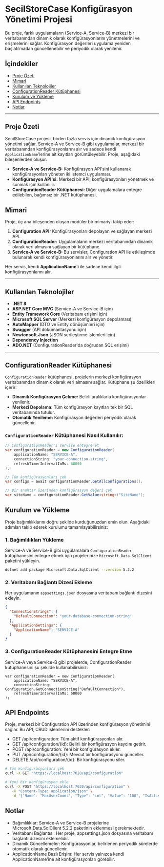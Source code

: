 # SecilStoreCase Konfigürasyon Yönetimi Projesi

Bu proje, farklı uygulamaların (Service-A, Service-B) merkezi bir veritabanından dinamik olarak konfigürasyonlarını yönetmelerini ve erişmelerini sağlar. Konfigürasyon değerleri uygulama yeniden başlatılmadan güncellenebilir ve periyodik olarak yenilenir.

## İçindekiler
- [Proje Özeti](#proje-özeti)
- [Mimari](#mimari)
- [Kullanılan Teknolojiler](#kullanılan-teknolojiler)
- [ConfigurationReader Kütüphanesi](#configurationreader-kütüphanesi)
- [Kurulum ve Yükleme](#kurulum-ve-yükleme) 
- [API Endpoints](#api-endpoints)
- [Notlar](#notlar)

---

## Proje Özeti

SecilStoreCase projesi, birden fazla servis için dinamik konfigürasyon yönetimi sağlar. Service-A ve Service-B gibi uygulamalar, merkezi bir veritabanından konfigürasyonlarını alır ve sadece kendi `ApplicationName`'lerine ait kayıtları görüntüleyebilir. Proje, aşağıdaki bileşenlerden oluşur:
- **Service-A ve Service-B:** Konfigürasyon API'sini kullanarak konfigürasyonları yöneten iki istemci uygulaması.
- **Konfigürasyon API'si:** Merkezi bir API, konfigürasyonları yönetmek ve sunmak için kullanılır.
- **ConfigurationReader Kütüphanesi:** Diğer uygulamalara entegre edilebilen, bağımsız bir .NET kütüphanesi.

## Mimari

Proje, üç ana bileşenden oluşan modüler bir mimariyi takip eder:
1. **Configuration API:** Konfigürasyonları depolayan ve sağlayan merkezi API.
2. **ConfigurationReader:** Uygulamaların merkezi veritabanından dinamik olarak veri almasını sağlayan bir kütüphane.
3. **Service-A ve Service-B:** Bu servisler, Configuration API ile etkileşimde bulunarak kendi konfigürasyonlarını alır ve yönetir.

Her servis, kendi **ApplicationName**'i ile sadece kendi ilgili konfigürasyonlarını alır.

---

## Kullanılan Teknolojiler

- **.NET 8**
- **ASP.NET Core MVC** (Service-A ve Service-B için)
- **Entity Framework Core** (Veritabanı erişimi için)
- **Microsoft SQL Server** (Merkezi konfigürasyon depolaması)
- **AutoMapper** (DTO ve Entity dönüşümleri için)
- **Swagger** (API dokümantasyonu için)
- **Newtonsoft.Json** (JSON serileştirme işlemleri için)
- **Dependency Injection**
- **ADO.NET** (ConfigurationReader'da doğrudan SQL erişimi)

---

## ConfigurationReader Kütüphanesi

`ConfigurationReader` kütüphanesi, projelerin merkezi konfigürasyon veritabanından dinamik olarak veri almasını sağlar. Kütüphane şu özellikleri içerir:
- **Dinamik Konfigürasyon Çekme:** Belirli aralıklarla konfigürasyonlar yenilenir.
- **Merkezi Depolama:** Tüm konfigürasyon kayıtları tek bir SQL veritabanında tutulur.
- **Otomatik Yenileme:** Konfigürasyon değerleri periyodik olarak güncellenir.

### `ConfigurationReader` Kütüphanesi Nasıl Kullanılır:
```csharp
// ConfigurationReader'ı servise entegre et
var configurationReader = new ConfigurationReader(
    applicationName: "SERVICE-A", 
    connectionString: "your-connection-string", 
    refreshTimerIntervalInMs: 60000
);

// Tüm konfigürasyonları çek
var configs = await configurationReader.GetAllConfigurations();

// Bir anahtar üzerinden konfigürasyon değeri çek
var siteName = configurationReader.GetValue<string>("SiteName");
 ```

## Kurulum ve Yükleme

Proje bağımlılıklarını doğru şekilde kurduğunuzdan emin olun. Aşağıdaki adımları takip ederek kurulumu tamamlayabilirsiniz:

### 1. Bağımlılıkları Yükleme
Service-A ve Service-B gibi uygulamalara `ConfigurationReader` kütüphanesini entegre etmek için projelerinize `Microsoft.Data.SqlClient` paketini yükleyin.

```bash
dotnet add package Microsoft.Data.SqlClient --version 5.2.2
```
### 2. Veritabanı Bağlantı Dizesi Ekleme

Her uygulamanın `appsettings.json` dosyasına veritabanı bağlantı dizesini ekleyin.

```json
{
  "ConnectionStrings": {
    "DefaultConnection": "your-database-connection-string"
  },
  "ApplicationSettings": {
    "ApplicationName": "SERVICE-A"
  }
}
```

### 3. ConfigurationReader Kütüphanesini Entegre Etme

Service-A veya Service-B gibi projelerde, ConfigurationReader kütüphanesini şu şekilde kullanabilirsiniz:

```charp
var configurationReader = new ConfigurationReader(
    applicationName: "SERVICE-A", 
    connectionString: Configuration.GetConnectionString("DefaultConnection"), 
    refreshTimerIntervalInMs: 60000
);
```

## API Endpoints

Proje, merkezi bir Configuration API üzerinden konfigürasyon yönetimini sağlar. Bu API, CRUD işlemlerini destekler:

 - GET /api/configuration: Tüm aktif konfigürasyonları alır.
 - GET /api/configuration/{id}: Belirli bir konfigürasyon kaydını getirir.
 - POST /api/configuration: Yeni bir konfigürasyon ekler.
 - PUT /api/configuration/{id}: Mevcut bir konfigürasyonu günceller.
 - DELETE /api/configuration/{id}: Bir konfigürasyonu siler.

 ```bash
# Tüm konfigürasyonları çek
curl -X GET "https://localhost:7020/api/configuration"

# Yeni bir konfigürasyon ekle
curl -X POST "https://localhost:7020/api/configuration" \
    -H "Content-Type: application/json" \
    -d '{"Name": "MaxUserCount", "Type": "int", "Value": "100", "IsActive": true, "ApplicationName": "SERVICE-A"}'
```
## Notlar

 - Bağımlılıklar: Service-A ve Service-B projelerine Microsoft.Data.SqlClient 5.2.2 paketinin eklenmesi gerekmektedir.
 - Veritabanı Bağlantısı: Her proje, appsettings.json dosyasına veritabanı bağlantı dizesini eklemelidir.
 - Dinamik Güncellemeler: Konfigürasyonlar, belirlenen periyodik sürelerde otomatik olarak güncellenir.
 - ApplicationName Bazlı Erişim: Her servis yalnızca kendi ApplicationName'ine ait konfigürasyonları görebilir.







